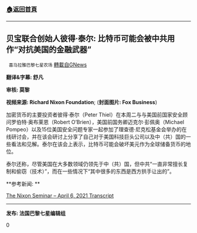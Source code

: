 ###  [:house:返回首頁](https://github.com/ourhimalayas/txt)
---

## 贝宝联合创始人彼得·泰尔: 比特币可能会被中共用作“对抗美国的金融武器”
` 喜马拉雅巴黎七星农场` [轉載自GNews](https://gnews.org/zh-hans/1069753/)

**翻译&字幕: 舒凡**

**审核: 莫黎**


**视频来源: Richard Nixon Foundation**; (**封面图片: Fox Business**) 


加密货币的主要投资者彼得·泰尔（Peter Thiel）在本周二与与美国前国家安全顾问罗伯特·奥布莱恩（Robert O’Brien），美国前国务卿迈克尔·彭佩奥（Michael Pompeo）以及15位美国安全问题专家一起参加了理查德·尼克松基金会举办的在线研讨会，并在该会研讨上分享了自己对于美国科技巨头公司以及中（共）国的一些看法和见解。泰尔在该会上表示，比特币可能会破坏美元作为全球储备货币的地位。

泰尔还称，尽管美国在大多数领域仍领先于中（共）国，但中共“一直非常擅长复制和偷窃（技术）”，而在一些情况下“其中很多的东西是西方拱手让出的”。







**参考新闻: **

[The Nixon Seminar – April 6, 2021 Transcript](https://nixonseminar.com/2021/04/the-nixon-seminar-april-6-2021-transcript)



* * *

**发布: 法国巴黎七星编辑组**



0
